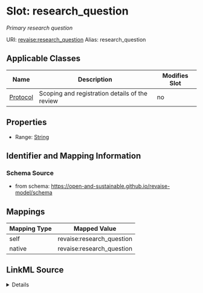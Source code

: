 

# Slot: research_question 


_Primary research question_





URI: [revaise:research_question](https://open-and-sustainable.github.io/revaise-model/schema/research_question)
Alias: research_question

<!-- no inheritance hierarchy -->





## Applicable Classes

| Name | Description | Modifies Slot |
| --- | --- | --- |
| [Protocol](Protocol.md) | Scoping and registration details of the review |  no  |






## Properties

* Range: [String](String.md)




## Identifier and Mapping Information






### Schema Source


* from schema: https://open-and-sustainable.github.io/revaise-model/schema




## Mappings

| Mapping Type | Mapped Value |
| ---  | ---  |
| self | revaise:research_question |
| native | revaise:research_question |




## LinkML Source

<details>
```yaml
name: research_question
description: Primary research question
from_schema: https://open-and-sustainable.github.io/revaise-model/schema
rank: 1000
alias: research_question
domain_of:
- Protocol
range: string

```
</details>